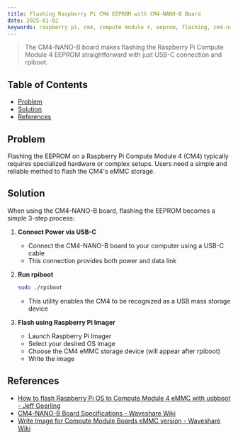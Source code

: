 ```yaml
---
title: Flashing Raspberry Pi CM4 EEPROM with CM4-NANO-B Board
date: 2025-01-02
keywords: raspberry pi, cm4, compute module 4, eeprom, flashing, cm4-nano-b, rpiboot
---
```


> The CM4-NANO-B board makes flashing the Raspberry Pi Compute Module 4 EEPROM straightforward with just USB-C connection and rpiboot.

## Table of Contents
- [Problem](#problem)
- [Solution](#solution)
- [References](#references)

## Problem

Flashing the EEPROM on a Raspberry Pi Compute Module 4 (CM4) typically requires specialized hardware or complex setups. Users need a simple and reliable method to flash the CM4's eMMC storage.

## Solution

When using the CM4-NANO-B board, flashing the EEPROM becomes a simple 3-step process:

1. **Connect Power via USB-C**
   - Connect the CM4-NANO-B board to your computer using a USB-C cable
   - This connection provides both power and data link

2. **Run rpiboot**
   ```bash
   sudo ./rpiboot
   ```
   - This utility enables the CM4 to be recognized as a USB mass storage device

3. **Flash using Raspberry Pi Imager**
   - Launch Raspberry Pi Imager
   - Select your desired OS image
   - Choose the CM4 eMMC storage device (will appear after rpiboot)
   - Write the image

## References

- [How to flash Raspberry Pi OS to Compute Module 4 eMMC with usbboot - Jeff Geerling](https://www.jeffgeerling.com/blog/2020/how-flash-raspberry-pi-os-compute-module-4-emmc-usbboot)
- [CM4-NANO-B Board Specifications - Waveshare Wiki](https://www.waveshare.com/wiki/CM4-NANO-B)
- [Write Image for Compute Module Boards eMMC version - Waveshare Wiki](https://www.waveshare.com/wiki/Write_Image_for_Compute_Module_Boards_eMMC_version)